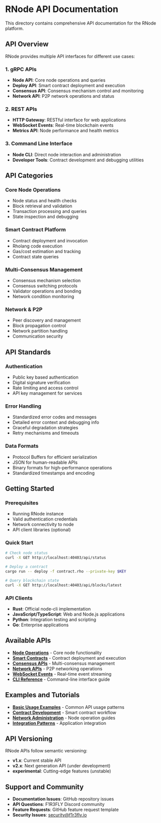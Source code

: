 # RNode API Documentation

This directory contains comprehensive API documentation for the RNode platform.

## API Overview

RNode provides multiple API interfaces for different use cases:

### 1. gRPC APIs
- **Node API**: Core node operations and queries
- **Deploy API**: Smart contract deployment and execution
- **Consensus API**: Consensus mechanism control and monitoring
- **Network API**: P2P network operations and status

### 2. REST APIs  
- **HTTP Gateway**: RESTful interface for web applications
- **WebSocket Events**: Real-time blockchain events
- **Metrics API**: Node performance and health metrics

### 3. Command Line Interface
- **Node CLI**: Direct node interaction and administration
- **Developer Tools**: Contract development and debugging utilities

## API Categories

### Core Node Operations
- Node status and health checks
- Block retrieval and validation
- Transaction processing and queries
- State inspection and debugging

### Smart Contract Platform
- Contract deployment and invocation
- Rholang code execution
- Gas/cost estimation and tracking
- Contract state queries

### Multi-Consensus Management
- Consensus mechanism selection
- Consensus switching protocols
- Validator operations and bonding
- Network condition monitoring

### Network & P2P
- Peer discovery and management
- Block propagation control
- Network partition handling
- Communication security

## API Standards

### Authentication
- Public key based authentication
- Digital signature verification
- Rate limiting and access control
- API key management for services

### Error Handling
- Standardized error codes and messages
- Detailed error context and debugging info
- Graceful degradation strategies
- Retry mechanisms and timeouts

### Data Formats
- Protocol Buffers for efficient serialization
- JSON for human-readable APIs
- Binary formats for high-performance operations
- Standardized timestamps and encoding

## Getting Started

### Prerequisites
- Running RNode instance
- Valid authentication credentials
- Network connectivity to node
- API client libraries (optional)

### Quick Start
```bash
# Check node status
curl -X GET http://localhost:40403/api/status

# Deploy a contract
cargo run -- deploy -f contract.rho --private-key $KEY

# Query blockchain state
curl -X GET http://localhost:40403/api/blocks/latest
```

### API Clients
- **Rust**: Official node-cli implementation
- **JavaScript/TypeScript**: Web and Node.js applications
- **Python**: Integration testing and scripting
- **Go**: Enterprise applications

## Available APIs

- **[Node Operations](node-operations.md)** - Core node functionality
- **[Smart Contracts](smart-contracts.md)** - Contract deployment and execution
- **[Consensus APIs](consensus-apis.md)** - Multi-consensus management
- **[Network APIs](network-apis.md)** - P2P networking operations
- **[WebSocket Events](websocket-events.md)** - Real-time event streaming
- **[CLI Reference](cli-reference.md)** - Command-line interface guide

## Examples and Tutorials

- **[Basic Usage Examples](examples/)** - Common API usage patterns
- **[Contract Development](tutorials/contract-development.md)** - Smart contract workflow
- **[Network Administration](tutorials/network-admin.md)** - Node operation guides
- **[Integration Patterns](tutorials/integration.md)** - Application integration

## API Versioning

RNode APIs follow semantic versioning:
- **v1.x**: Current stable API
- **v2.x**: Next generation API (under development)
- **experimental**: Cutting-edge features (unstable)

## Support and Community

- **Documentation Issues**: GitHub repository issues
- **API Questions**: F1R3FLY Discord community
- **Feature Requests**: GitHub feature request template
- **Security Issues**: security@f1r3fly.io